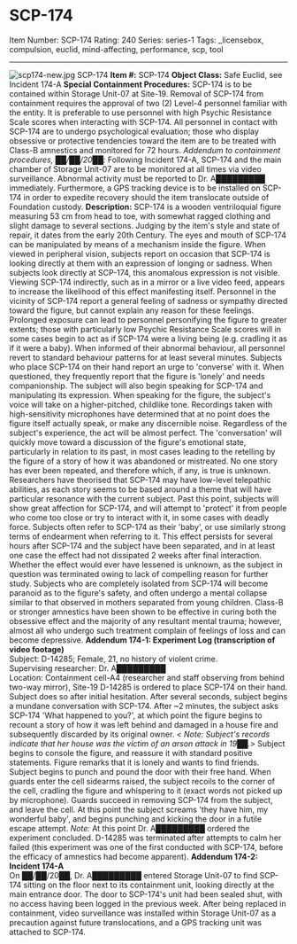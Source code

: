 # SCP-174
Item Number: SCP-174
Rating: 240
Series: series-1
Tags: _licensebox, compulsion, euclid, mind-affecting, performance, scp, tool

---

![scp174-new.jpg](https://scp-wiki.wdfiles.com/local--files/scp-174/scp174-new.jpg)
SCP-174
**Item #:** SCP-174
**Object Class:** Safe Euclid, see Incident 174-A
**Special Containment Procedures:** SCP-174 is to be contained within Storage Unit-07 at Site-19. Removal of SCP-174 from containment requires the approval of two (2) Level-4 personnel familiar with the entity. It is preferable to use personnel with high Psychic Resistance Scale scores when interacting with SCP-174. All personnel in contact with SCP-174 are to undergo psychological evaluation; those who display obsessive or protective tendencies toward the item are to be treated with Class-B amnestics and monitored for 72 hours.
_Addendum to containment procedures, ██/██/20██:_ Following Incident 174-A, SCP-174 and the main chamber of Storage Unit-07 are to be monitored at all times via video surveillance. Abnormal activity must be reported to Dr. A█████████ immediately. Furthermore, a GPS tracking device is to be installed on SCP-174 in order to expedite recovery should the item translocate outside of Foundation custody.
**Description:** SCP-174 is a wooden ventriloquial figure measuring 53 cm from head to toe, with somewhat ragged clothing and slight damage to several sections. Judging by the item's style and state of repair, it dates from the early 20th Century. The eyes and mouth of SCP-174 can be manipulated by means of a mechanism inside the figure.
When viewed in peripheral vision, subjects report on occasion that SCP-174 is looking directly at them with an expression of longing or sadness. When subjects look directly at SCP-174, this anomalous expression is not visible. Viewing SCP-174 indirectly, such as in a mirror or a live video feed, appears to increase the likelihood of this effect manifesting itself. Personnel in the vicinity of SCP-174 report a general feeling of sadness or sympathy directed toward the figure, but cannot explain any reason for these feelings. Prolonged exposure can lead to personnel personifying the figure to greater extents; those with particularly low Psychic Resistance Scale scores will in some cases begin to act as if SCP-174 were a living being (e.g. cradling it as if it were a baby). When informed of their abnormal behaviour, all personnel revert to standard behaviour patterns for at least several minutes.
Subjects who place SCP-174 on their hand report an urge to 'converse' with it. When questioned, they frequently report that the figure is 'lonely' and needs companionship. The subject will also begin speaking for SCP-174 and manipulating its expression. When speaking for the figure, the subject's voice will take on a higher-pitched, childlike tone. Recordings taken with high-sensitivity microphones have determined that at no point does the figure itself actually speak, or make any discernible noise. Regardless of the subject's experience, the act will be almost perfect. The 'conversation' will quickly move toward a discussion of the figure's emotional state, particularly in relation to its past, in most cases leading to the retelling by the figure of a story of how it was abandoned or mistreated. No one story has ever been repeated, and therefore which, if any, is true is unknown. Researchers have theorised that SCP-174 may have low-level telepathic abilities, as each story seems to be based around a theme that will have particular resonance with the current subject.
Past this point, subjects will show great affection for SCP-174, and will attempt to 'protect' it from people who come too close or try to interact with it, in some cases with deadly force. Subjects often refer to SCP-174 as their 'baby', or use similarly strong terms of endearment when referring to it. This effect persists for several hours after SCP-174 and the subject have been separated, and in at least one case the effect had not dissipated 2 weeks after final interaction. Whether the effect would ever have lessened is unknown, as the subject in question was terminated owing to lack of compelling reason for further study. Subjects who are completely isolated from SCP-174 will become paranoid as to the figure's safety, and often undergo a mental collapse similar to that observed in mothers separated from young children. Class-B or stronger amnestics have been shown to be effective in curing both the obsessive effect and the majority of any resultant mental trauma; however, almost all who undergo such treatment complain of feelings of loss and can become depressive.
**Addendum 174-1: Experiment Log (transcription of video footage)**  
Subject: D-14285; Female, 21, no history of violent crime.  
Supervising researcher: Dr. A█████████  
Location: Containment cell-A4 (researcher and staff observing from behind two-way mirror), Site-19
D-14285 is ordered to place SCP-174 on their hand. Subject does so after initial hesitation. After several seconds, subject begins a mundane conversation with SCP-174. After ~2 minutes, the subject asks SCP-174 'What happened to you?', at which point the figure begins to recount a story of how it was left behind and damaged in a house fire and subsequently discarded by its original owner. _< Note: Subject's records indicate that her house was the victim of an arson attack in 19██.>_ Subject begins to console the figure, and reassure it with standard positive statements. Figure remarks that it is lonely and wants to find friends. Subject begins to punch and pound the door with their free hand. When guards enter the cell sidearms raised, the subject recoils to the corner of the cell, cradling the figure and whispering to it (exact words not picked up by microphone). Guards succeed in removing SCP-174 from the subject, and leave the cell. At this point the subject screams 'they have him, my wonderful baby', and begins punching and kicking the door in a futile escape attempt.
_Note:_ At this point Dr. A█████████ ordered the experiment concluded. D-14285 was terminated after attempts to calm her failed (this experiment was one of the first conducted with SCP-174, before the efficacy of amnestics had become apparent).
**Addendum 174-2: Incident 174-A**  
On ██/██/20██, Dr. A█████████ entered Storage Unit-07 to find SCP-174 sitting on the floor next to its containment unit, looking directly at the main entrance door. The door to SCP-174's unit had been sealed shut, with no access having been logged in the previous week. After being replaced in containment, video surveillance was installed within Storage Unit-07 as a precaution against future translocations, and a GPS tracking unit was attached to SCP-174.